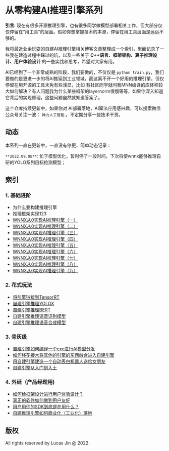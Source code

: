 # 从零构建AI推理引擎系列

**引言**: 现在有很多开源推理引擎，也有很多同学做模型部署相关工作，但大部分仅仅停留在“用工具”的层面。假如你想掌握技术的本源，停留在用工具层面是远远不够的。

我将最近业余玩耍的自建AI推理引擎相关博客文章整理成一个索引，里面记录了一些我在建造过程中踩过的坑，以及一些关于 **C++语言、框架架构、算子推理设计、用户体验设计** 的一些实践和思考，希望对大家有用。

AI已经到了一个非常成熟的阶段，我们要做的，不仅仅是 `python train.py`，我们要做的是更进一步的将AI推延到工业领域，而这离不开一个好用的推理引擎。但仅停留在用开源的工具未免有些浅显，比如 有社区同学就问我MNN编译的库体积较大如何解决？有人问题我为什么某些框架的layernorm很慢等等，如果你深入知道它背后的实现原理，这些问题自然就知道答案了。

这个仓库持续更新中，如果你对 AI部署落地，AI算法应用感兴趣，可以搜索微信公众号关注一波： `神力人工智能` 。不定期分享一些技术干货。


## 动态

本系列一直在更新中，一直没有停更，简单动态记录：

`**2022.09.08**`: 忙于模型优化，暂时停了一段时间，下次将使wnnx能够推理自研的YOLO系列目标检测模型；


## 索引


### 1. 基础进阶

- 为什么要构建推理引擎
- 推理框架实现123
- [WNNX从0实现AI推理引擎（一）](https://www.yuque.com/docs/share/39b4cdc7-3379-4cf1-86a5-3a261fcde5f1)
- [WNNX从0实现AI推理引擎（二）](https://www.yuque.com/docs/share/d164b0cd-8dc9-41e9-a1ad-e0e83af72152)
- [WNNX从0实现AI推理引擎（三）](https://www.yuque.com/docs/share/94e5a932-25ed-4b52-9c7a-0cd928c6500a)
- [WNNX从0实现AI推理引擎（四）](https://www.yuque.com/docs/share/5c19f243-aac3-4a4a-baa8-a8c6730b4cf1)
- [WNNX从0实现AI推理引擎（五）](mds/2022_06_06_12_WNNX从0实现AI推理引擎（五）.md)
- [WNNX从0实现AI推理引擎（六）](mds/2022_06_07_11_WNNX从零实现一个AI推理引擎（六）.md)
- [WNNX从0实现AI推理引擎（七）](mds/2022_08_01_03_WNNX从0实现AI推理引擎之终结篇前序.md)
- [WNNX从0实现AI推理引擎（八）](mds/2022_06_06_12_WNNX从0实现AI推理引擎（五）.md)
- [WNNX从0实现AI推理引擎（九）](mds/2022_06_06_12_WNNX从0实现AI推理引擎（五）.md)


### 2. 花式玩法

- [将引擎链接到TensorRT]()
- [自建引擎推理YOLOX]()
- [自建引擎推理BERT]()
- [自建引擎推理语音识别模型]()
- [自建引擎推理语音合成模型]()


### 3. 骨灰级

- [自建引擎如何编译一个exe进行AI模型分发]()
- [如何移花接木将其他的引擎的东西融合进入自建引擎]()
- [用自建引擎建造一个自动表白机器人送给女朋友]()
- [自建引擎从入门到入土]()


### 4. 外延（产品经理用)

- [如何给框架设计进行用户体验设计？]()
- [真正的软件如何做到用户友好]()
- [用户用你的SDK到底是在用什么？]()
- [自建推理引擎如何商业化（工业化）落地]()


## 版权

All rights reserved by Lucas Jin @ 2022. 
